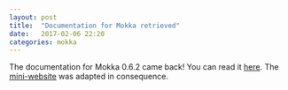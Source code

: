 ```yaml
---
layout: post
title:  "Documentation for Mokka retrieved"
date:   2017-02-06 22:20
categories: mokka
---
```


The documentation for Mokka 0.6.2 came back! You can read it [here](http://biomechanical-toolkit.github.io/docs/Mokka/). The [mini-website](http://biomechanical-toolkit.github.io/mokka/index.html) was adapted in consequence.